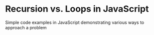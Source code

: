 # Recursion vs. Loops in JavaScript

Simple code examples in JavaScript demonstrating various ways to approach a problem
